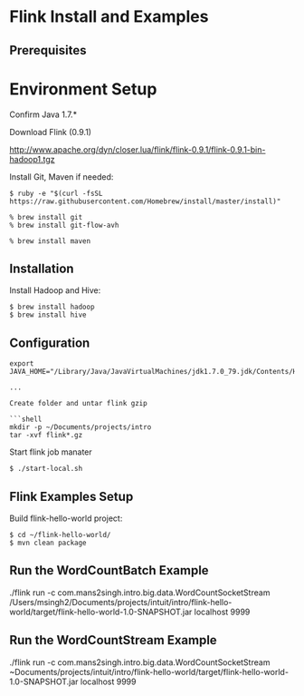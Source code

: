 # Flink Install and Examples

## Prerequisites

# Environment Setup

Confirm Java 1.7.*

Download Flink (0.9.1)

http://www.apache.org/dyn/closer.lua/flink/flink-0.9.1/flink-0.9.1-bin-hadoop1.tgz

Install Git, Maven if needed:

```shell
$ ruby -e "$(curl -fsSL https://raw.githubusercontent.com/Homebrew/install/master/install)"

% brew install git
% brew install git-flow-avh

% brew install maven
```

## Installation

Install Hadoop and Hive:

```shell
$ brew install hadoop
$ brew install hive
```

## Configuration

```shell
export JAVA_HOME="/Library/Java/JavaVirtualMachines/jdk1.7.0_79.jdk/Contents/Home"

...

Create folder and untar flink gzip

```shell
mkdir -p ~/Documents/projects/intro
tar -xvf flink*.gz
```

Start flink job manater
```shell
$ ./start-local.sh
```

## Flink Examples Setup

Build flink-hello-world project:

```shell
$ cd ~/flink-hello-world/
$ mvn clean package
```

## Run the WordCountBatch Example

./flink run  -c com.mans2singh.intro.big.data.WordCountSocketStream /Users/msingh2/Documents/projects/intuit/intro/flink-hello-world/target/flink-hello-world-1.0-SNAPSHOT.jar localhost 9999


## Run the WordCountStream Example

./flink run  -c com.mans2singh.intro.big.data.WordCountSocketStream ~Documents/projects/intuit/intro/flink-hello-world/target/flink-hello-world-1.0-SNAPSHOT.jar localhost 9999
